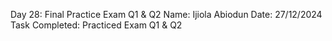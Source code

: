 Day 28: Final Practice Exam Q1 & Q2
Name: Ijiola Abiodun
Date: 27/12/2024
Task Completed: Practiced Exam Q1 & Q2
